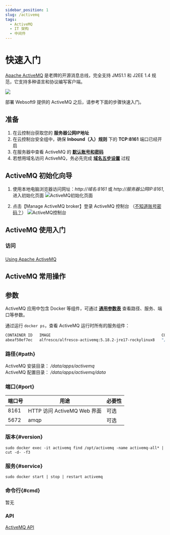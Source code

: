 ```yaml
---
sidebar_position: 1
slug: /activemq
tags:
  - ActiveMQ 
  - IT 架构
  - 中间件
---
```


# 快速入门

[Apache ActiveMQ](https://activemq.apache.org) 是老牌的开源消息总线，完全支持 JMS1.1 和 J2EE 1.4 规范，它支持多种语言和协议编写客户端。

![](https://libs.websoft9.com/Websoft9/DocsPicture/zh/activemq/activemq-logined-websoft9.png)


部署 Websoft9 提供的 ActiveMQ 之后，请参考下面的步骤快速入门。

## 准备

1. 在云控制台获取您的 **服务器公网IP地址** 
2. 在云控制台安全组中，确保 **Inbound（入）规则** 下的 **TCP:8161** 端口已经开启
3. 在服务器中查看 ActiveMQ 的 **[默认账号和密码](./user/credentials)**  
4. 若想用域名访问  ActiveMQ，务必先完成 **[域名五步设置](./administrator/domain_step)** 过程


## ActiveMQ 初始化向导



1. 使用本地电脑浏览器访问网址：*http://域名:8161* 或 *http://服务器公网IP:8161*, 进入初始化页面
   ![ActiveMQ初始化页面](http://libs.websoft9.com/Websoft9/DocsPicture/zh/activemq/activemq-login-websoft9.png)

2. 点击【Manage ActiveMQ broker】登录 ActiveMQ 控制台 （[不知道账号密码？](./user/credentials)）
   ![ActiveMQ控制台](http://libs.websoft9.com/Websoft9/DocsPicture/zh/activemq/activemq-logined-websoft9.png)


## ActiveMQ 使用入门

### 访问

###

[Using Apache ActiveMQ](https://activemq.apache.org/using-activemq)

## ActiveMQ 常用操作



## 参数

ActiveMQ 应用中包含 Docker 等组件，可通过 **[通用参数表](./administrator/parameter)** 查看路径、服务、端口等参数。

通过运行 `docker ps`，查看 ActiveMQ 运行时所有的服务组件：

```bash
CONTAINER ID   IMAGE                                                 COMMAND                  CREATED          STATUS          PORTS                                                                                                                                                                                NAMES
abeaf50ef7ec   alfresco/alfresco-activemq:5.18.2-jre17-rockylinux8   "/bin/sh -c './init.…"   37 minutes ago   Up 37 minutes   0.0.0.0:5672->5672/tcp, :::5672->5672/tcp, 0.0.0.0:8161->8161/tcp, :::8161->8161/tcp, 0.0.0.0:61613->61613/tcp, :::61613->61613/tcp, 0.0.0.0:61616->61616/tcp, :::61616->61616/tcp   activemq
```

### 路径{#path}

ActiveMQ 安装目录： */data/apps/activemq*   
ActiveMQ 配置目录： */data/apps/activemq/data*   

### 端口{#port}

| 端口号 | 用途                                          | 必要性 |
| ------ | --------------------------------------------- | ------ |
| 8161   | HTTP 访问 ActiveMQ Web 界面 | 可选   |
| 5672   | amqp | 可选   |


### 版本{#version}

```shell
sudo docker exec -it activemq find /opt/activemq -name activemq-all* | cut -d- -f3
```

### 服务{#service}

```shell
sudo docker start | stop | restart activemq
```

### 命令行{#cmd}

暂无

### API

[ActiveMQ API](https://activemq.apache.org/maven/apidocs/index.html)
